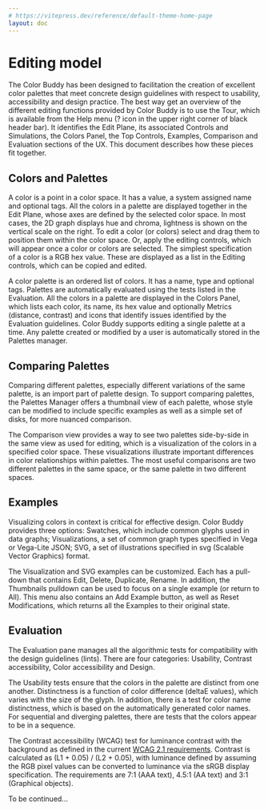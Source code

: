 ```yaml
---
# https://vitepress.dev/reference/default-theme-home-page
layout: doc
---
```


# Editing model
The Color Buddy has been designed to facilitation the creation of excellent color palettes that meet concrete design guidelines with respect to usability, accessibility and design practice.  The best way get an overview of the different editing functions provided by Color Buddy is to use the Tour, which is available from the Help menu (? icon in the upper right corner of black header bar). It identifies the Edit Plane, its associated Controls and Simulations, the Colors Panel, the Top Controls, Examples, Comparison and Evaluation sections of the UX. This document describes how these pieces fit together.

## Colors and Palettes
A color is a point in a color space. It has a value, a system assigned name and optional tags. All the colors in a palette are displayed together in the Edit Plane, whose axes are defined by the selected color space. In most cases, the 2D graph displays hue and chroma, lightness is shown on the vertical scale on the right. To edit a color (or colors) select and drag them to position them within the color space. Or, apply the editing controls, which will appear once a color or colors are selected. The simplest specification of a color is a RGB hex value. These are displayed as a list in the Editing controls, which can be copied and edited. 

A color palette is an ordered list of colors. It has a name, type and optional tags. Palettes are automatically evaluated using the tests listed in the Evaluation.  All the colors in a palette are displayed in the Colors Panel, which lists each color, its name, its hex value and optionally Metrics (distance, contrast) and icons that identify issues identified by the Evaluation guidelines. Color Buddy supports editing a single palette at a time. Any palette created or modified by a user is automatically stored in the Palettes manager. 

## Comparing Palettes
Comparing different palettes, especially different variations of the same palette, is an import part of palette design. To support comparing palettes, the Palettes Manager offers a thumbnail view of each palette, whose style can be modified to include specific examples as well as a simple set of disks, for more nuanced comparison.  

The Comparison view provides a way to see two palettes side-by-side in the same view as used for editing, which is a visualization of the colors in a specified color space. These visualizations illustrate important differences in color relationships within palettes.  The most useful comparisons are two different palettes in the same space, or the same palette in two different spaces. 

## Examples
Visualizing colors in context is critical for effective design. Color Buddy provides three options: Swatches, which include common glyphs used in data graphs; Visualizations, a set of common graph types specified in Vega or Vega-Lite JSON; SVG, a set of illustrations specified in svg (Scalable Vector Graphics) format. 

The Visualization and SVG examples can be customized. Each has a pull-down that contains Edit, Delete, Duplicate, Rename. In addition, the Thumbnails pulldown can be used to focus on a single example (or return to All). This menu also contains an Add Example button, as well as Reset Modifications, which returns all the Examples to their original state.

## Evaluation
The Evaluation pane manages all the algorithmic tests for compatibility with the design guidelines (lints). There are four categories: Usability, Contrast accessibility, Color accessibility and Design. 

The Usability tests ensure that the colors in the palette are distinct from one another. Distinctness is a function of color difference (deltaE values), which varies with the size of the glyph. In addition, there is a test for color name distinctness, which is based on the automatically generated color names. For sequential and diverging palettes, there are tests that the colors appear to be in a sequence.

The Contrast accessibility (WCAG) test for luminance contrast with the background as defined in the current [WCAG 2.1 requirements](https://webaim.org/articles/contrast/). Contrast is calculated as (L1 + 0.05) / (L2 + 0.05), with luminance defined by assuming the RGB pixel values can be converted to luminance via the sRGB display specification. The requirements are 7:1 (AAA text), 4.5:1 (AA text) and 3:1 (Graphical objects).

To be continued...

